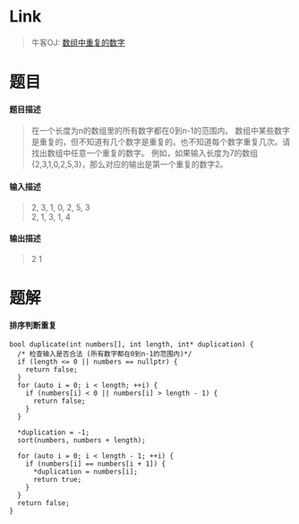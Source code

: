 # Link
> 牛客OJ: [数组中重复的数字](https://www.nowcoder.com/practice/623a5ac0ea5b4e5f95552655361ae0a8?tpId=13&tqId=11203&tPage=1&rp=1&ru=/ta/coding-interviews&qru=/ta/coding-interviews/question-ranking)  

# 题目
#### 题目描述
> 在一个长度为n的数组里的所有数字都在0到n-1的范围内。 数组中某些数字是重复的，但不知道有几个数字是重复的。也不知道每个数字重复几次。请找出数组中任意一个重复的数字。 例如，如果输入长度为7的数组{2,3,1,0,2,5,3}，那么对应的输出是第一个重复的数字2。

#### 输入描述
> 2, 3, 1, 0, 2, 5, 3  
> 2, 1, 3, 1, 4

#### 输出描述
> 2
> 1  
 
# 题解  
#### 排序判断重复
```
bool duplicate(int numbers[], int length, int* duplication) {
  /* 检查输入是否合法 (所有数字都在0到n-1的范围内)*/
  if (length <= 0 || numbers == nullptr) {
    return false;
  }
  for (auto i = 0; i < length; ++i) {
    if (numbers[i] < 0 || numbers[i] > length - 1) {
      return false;
    }
  }

  *duplication = -1;
  sort(numbers, numbers + length);

  for (auto i = 0; i < length - 1; ++i) {
    if (numbers[i] == numbers[i + 1]) {
      *duplication = numbers[i];
      return true;
    }
  }
  return false;
}
```